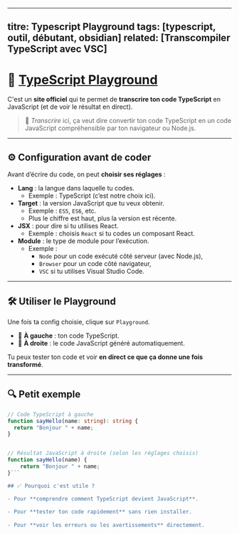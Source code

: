 

---
titre: Typescript Playground
tags: [typescript, outil, débutant, obsidian]
related: [Transcompiler TypeScript avec VSC]
---


# 📘 [TypeScript Playground](https://www.typescriptlang.org)

C'est un **site officiel** qui te permet de **transcrire ton code TypeScript** en JavaScript (et de voir le résultat en direct).

> 🧠 *Transcrire* ici, ça veut dire convertir ton code TypeScript en un code JavaScript compréhensible par ton navigateur ou Node.js.

---

## ⚙️ Configuration avant de coder

Avant d’écrire du code, on peut **choisir ses réglages** :

- **Lang** : la langue dans laquelle tu codes.
  - Exemple : TypeScript (c’est notre choix ici).
- **Target** : la version JavaScript que tu veux obtenir.
  - Exemple : `ES5`, `ES6`, etc.  
  - Plus le chiffre est haut, plus la version est récente.
- **JSX** : pour dire si tu utilises React.
  - Exemple : choisis `React` si tu codes un composant React.
- **Module** : le type de module pour l’exécution.
  - Exemple :
    - `Node` pour un code exécuté côté serveur (avec Node.js),
    - `Browser` pour un code côté navigateur,
    - `VSC` si tu utilises Visual Studio Code.

---

## 🛠️ Utiliser le Playground

Une fois ta config choisie, clique sur `Playground`.

- 🧩 **À gauche** : ton code TypeScript.
- 🧩 **À droite** : le code JavaScript généré automatiquement.

Tu peux tester ton code et voir **en direct ce que ça donne une fois transformé**.

---

## 🔍 Petit exemple

```ts
// Code TypeScript à gauche
function sayHello(name: string): string {
  return "Bonjour " + name;
}


// Résultat JavaScript à droite (selon les réglages choisis)
function sayHello(name) {
    return "Bonjour " + name;
}```

## ✅ Pourquoi c'est utile ?

- Pour **comprendre comment TypeScript devient JavaScript**.
    
- Pour **tester ton code rapidement** sans rien installer.
    
- Pour **voir les erreurs ou les avertissements** directement.